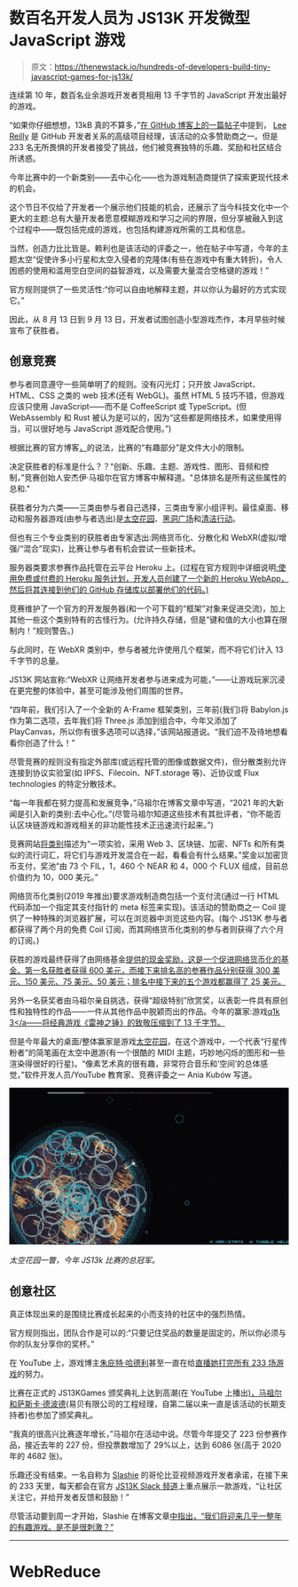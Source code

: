 # 数百名开发人员为 JS13K 开发微型 JavaScript 游戏

> 原文：<https://thenewstack.io/hundreds-of-developers-build-tiny-javascript-games-for-js13k/>

连续第 10 年，数百名业余游戏开发者竞相用 13 千字节的 JavaScript 开发出最好的游戏。

“如果你仔细想想，13kB 真的不算多，”[在 GitHub 博客上的一篇帖子](https://github.blog/2021-10-05-13-tiny-and-terrific-entries-from-the-js13kgames-competition/)中提到， [Lee Reilly](https://www.linkedin.com/in/lreilly) 是 GitHub 开发者关系的高级项目经理，该活动的众多赞助商之一。但是 233 名无所畏惧的开发者接受了挑战，他们被竞赛独特的乐趣、奖励和社区结合所诱惑。

今年比赛中的一个新类别——去中心化——也为游戏制造商提供了探索更现代技术的机会。

这个节日不仅给了开发者一个展示他们技能的机会，还展示了当今科技文化中一个更大的主题:总有大量开发者愿意模糊游戏和学习之间的界限，但分享被融入到这个过程中——既包括完成的游戏，也包括构建游戏所需的工具和信息。

当然，创造力比比皆是。赖利也是该活动的评委之一，他在帖子中写道，今年的主题太空“促使许多小行星和太空入侵者的克隆体(有些在游戏中有重大转折)，令人困惑的使用和滥用空白空间的益智游戏，以及需要大量混合空格键的游戏！”

官方规则提供了一些灵活性:“你可以自由地解释主题，并以你认为最好的方式实现它。”

因此，从 8 月 13 日到 9 月 13 日，开发者试图创造小型游戏杰作，本月早些时候宣布了获胜者。

## 创意竞赛

参与者同意遵守一些简单明了的规则。没有闪光灯；只开放 JavaScript、HTML、CSS 之类的 web 技术(还有 WebGL)。虽然 HTML 5 技巧不错，但游戏应该只使用 JavaScript——而不是 CoffeeScript 或 TypeScript。(但 WebAssembly 和 Rust 被认为是可以的，因为“这些都是网络技术，如果使用得当，可以很好地与 JavaScript 游戏配合使用。”)

根据比赛的官方博客[，](https://medium.com/js13kgames)的说法，比赛的“有趣部分”是文件大小的限制。

决定获胜者的标准是什么？？“创新、乐趣、主题、游戏性、图形、音频和控制，”竞赛创始人安杰伊·马祖尔在官方博客中解释道。"总体排名是所有这些属性的总和."

获胜者分为六类——三类由参与者自己选择，三类由专家小组评判。最佳桌面、移动和服务器游戏(由参与者选出)是[太空花园](https://js13kgames.com/games/space-garden/index.html)、[黑洞广场](https://js13kgames.com/entries/black-hole-square)和[清洁行动](https://js13kgames.com/entries/operation-cleanaholeic)。

但也有三个专业类别的获胜者由专家选出:网络货币化、分散化和 WebXR(虚拟/增强/“混合”现实)，比赛让参与者有机会尝试一些新技术。

服务器类要求参赛作品托管在云平台 Heroku 上。(过程在官方规则中详细说明[:使用免费或付费的 Heroku 服务计划，开发人员创建了一个新的 Heroku WebApp，然后将其连接到他们的 GitHub 存储库以部署他们的代码。)](https://github.com/js13kGames/js13kserver)

竞赛维护了一个官方的开发服务器(和一个可下载的“框架”对象来促进交流)，加上其他一些这个类别特有的古怪行为。(允许持久存储，但是“键和值的大小也算在限制内！”规则警告。)

与此同时，在 WebXR 类别中，参与者被允许使用几个框架，而不将它们计入 13 千字节的总量。

JS13K 网站宣称:“WebXR 让网络开发者参与进来成为可能，”——让游戏玩家沉浸在更完整的体验中，甚至可能涉及他们周围的世界。

“四年前，我们引入了一个全新的 A-Frame 框架类别，三年前(我们)将 Babylon.js 作为第二选项，去年我们将 Three.js 添加到组合中，今年又添加了 PlayCanvas，所以你有很多选项可以选择，”该网站报道说。“我们迫不及待地想看看你创造了什么！”

尽管竞赛的规则没有指定外部库(或远程托管的图像或数据文件)，但分散类别允许连接到协议实验室(如 IPFS、Filecoin、NFT.storage 等)、近协议或 Flux technologies 的特定分散技术。

“每一年我都在努力提高和发展竞争，”马祖尔在博客文章中写道，“2021 年的大新闻是引入新的类别:去中心化。”(尽管马祖尔知道这些技术有其批评者，“你不能否认区块链游戏和游戏相关的非功能性技术正迅速流行起来。”)

竞赛网站[将类别](https://js13kgames.com/decentralized)描述为“一项实验，采用 Web 3、区块链、加密、NFTs 和所有类似的流行词汇，将它们与游戏开发混合在一起，看看会有什么结果。”奖金以加密货币支付，奖池“由 73 个 FIL，1，460 个 NEAR 和 4，000 个 FLUX 组成，目前总价值约为 10，000 美元。”

网络货币化类别(2019 年推出)要求游戏制造商包括一个支付流(通过一行 HTML 代码添加一个指定其支付指针的 meta 标签来实现)。该活动的赞助商之一 Coil 提供了一种特殊的浏览器扩展，可以在浏览器中浏览这些内容。(每个 JS13K 参与者都获得了两个月的免费 Coil 订阅，而其网络货币化类别的参与者则获得了六个月的订阅。)

获胜的游戏最终获得了由网络基金[提供的现金奖励，这是一个促进网络货币化的基金。第一名获胜者获得 600 美元，而接下来排名高的参赛作品分别获得 300 美元、150 美元、75 美元、50 美元；排名中接下来的五个游戏都赢得了 25 美元。](https://www.grantfortheweb.org/)

另外一名获奖者由马祖尔亲自挑选，获得“超级特别”欣赏奖，以表彰一件具有原创性和独特性的作品——一件从其他作品中脱颖而出的作品。今年的赢家:游戏[q1k 3</a——将经典游戏《雷神之锤》的致敬压缩到了 13 千字节。](https://js13kgames.com/entries/q1k3)

但是今年最大的桌面/整体赢家是游戏[太空花园](https://js13kgames.com/entries/space-garden)，在这个游戏中，一个代表“行星传粉者”的简笔画在太空中遨游(有一个很酷的 MIDI 主题，巧妙地闪烁的图形和一些渲染得很好的行星)。“像素艺术真的很有趣，非常符合音乐和‘空间’的总体感觉，”软件开发人员/YouTube 教育家、竞赛评委之一 Ania Kubów 写道。

![space garden online game ](img/08e70d5ab5f7db5d62e2da8aa509c82c.png)

*太空花园一瞥，今年 JS13k 比赛的总冠军。*

## 创意社区

真正体现出来的是围绕比赛成长起来的小而支持的社区中的强烈热情。

官方规则指出，团队合作是可以的:“只要记住奖品的数量是固定的，所以你必须与你的队友分享你的奖杯。”

在 YouTube 上，游戏博主[朱庇特·哈德利](https://jupiterhadley.com/)甚至一直在给[直播她打完所有 233 场游戏](https://www.youtube.com/watch?v=KBb9yP7FPgs&list=PLYKU1lvSF85fITmDh5Akb_AvQ7mk84SVb)的努力。

比赛在正式的 JS13KGames 颁奖典礼上达到高潮(在 YouTube 上播出[)，马祖尔和](https://www.youtube.com/watch?v=z6blrKix7So)[萨斯卡·德波德](https://github.com/sdepold)(易贝有限公司的工程经理，自第二届以来一直是该活动的长期支持者)也参加了颁奖典礼。

“我真的很高兴比赛逐年增长，”马祖尔在活动中说。尽管今年提交了 223 份参赛作品，接近去年的 227 份，但投票数增加了 29%以上，达到 6086 张(高于 2020 年的 4682 张)。

乐趣还没有结束。一名自称为 [Slashie](https://www.linkedin.com/in/slashie/) 的哥伦比亚视频游戏开发者承诺，在接下来的 233 天里，每天都会在官方 [JS13K Slack 频道](https://slack.js13kgames.com/)上重点展示一款游戏，“让社区关注它，并给开发者反馈和鼓励！”

尽管活动要到周一才开始，Slashie 在博客文章[中指出，“我们将迎来几乎一整年的有趣游戏。是不是很刺激？”](https://medium.com/js13kgames/one-js13k-per-day-96a4a5a431b0)

* * *

# WebReduce

<svg xmlns:xlink="http://www.w3.org/1999/xlink" viewBox="0 0 68 31" version="1.1"><title>Group</title> <desc>Created with Sketch.</desc></svg>